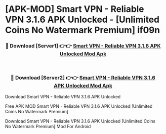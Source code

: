 # [APK-MOD] Smart VPN - Reliable VPN 3.1.6 APK Unlocked - [Unlimited Coins No Watermark Premium] if09n



<div align="center">
<h3>🔴 Download [Server1] 👉👉 <a href="https://momento.my/?title=Smart_VPN_-_Reliable_VPN_3.1.6_APK_Unlocked">Smart VPN - Reliable VPN 3.1.6 APK Unlocked Mod Apk</a></h3><br>

<h3>🔴 Download [Server2] 👉👉 <a href="https://momento.my/?title=Smart_VPN_-_Reliable_VPN_3.1.6_APK_Unlocked">Smart VPN - Reliable VPN 3.1.6 APK Unlocked Mod Apk</a></h3>
</div>



Download Smart VPN - Reliable VPN 3.1.6 APK Unlocked 

Free APK MOD Smart VPN - Reliable VPN 3.1.6 APK Unlocked [Unlimited Coins No Watermark Premium]

Download Smart VPN - Reliable VPN 3.1.6 APK Unlocked [Unlimited Coins No Watermark Premium] Mod For Android
